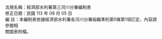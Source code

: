 法規名稱：經濟部水利署第三河川分署編制表  
修正日期：民國 113 年 08 月 05 日  
編 註：本編制表依據經濟部水利署各河川分署組織準則第5條第1項訂定，內容請參閱相  
關圖表附檔。  


